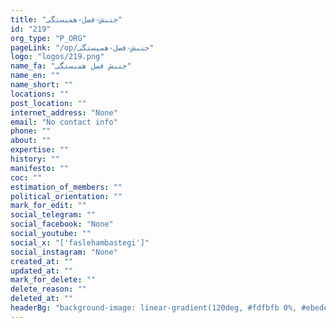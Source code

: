 ```yaml
---
title: "جنبش-فصل-همبستگی"
id: "219"
org_type: "P_ORG"
pageLink: "/op/جنبش-فصل-همبستگی"
logo: "logos/219.png"
name_fa: "جنبش فصل همبستگی"
name_en: ""
name_short: ""
locations: ""
post_location: ""
internet_address: "None"
email: "No contact info"
phone: ""
about: ""
expertise: ""
history: ""
manifesto: ""
coc: ""
estimation_of_members: ""
political_orientation: ""
mark_for_edit: ""
social_telegram: ""
social_facebook: "None"
social_youtube: ""
social_x: "['faslehambastegi']"
social_instagram: "None"
created_at: ""
updated_at: ""
mark_for_delete: ""
delete_reason: ""
deleted_at: ""
headerBg: "background-image: linear-gradient(120deg, #fdfbfb 0%, #ebedee 100%);"
---
```

